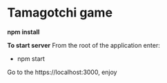 # Tamagotchi game

**npm install**

**To start server**
From the root of the application enter:
- npm start

Go to the https://localhost:3000, enjoy